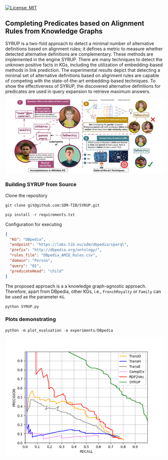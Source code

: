 [![License: MIT](https://img.shields.io/badge/License-MIT-yellow.svg)](LICENSE)
## Completing Predicates based on Alignment Rules from Knowledge Graphs

SYRUP is a two-fold approach to detect a minimal number of alternative definitions based on alignment rules; it defines a metric to measure whether detected alternative definitions are complementary. These methods are implemented in the engine SYRUP. There are many techniques to detect the unknown positive facts in KGs, including the utilization of embedding-based methods in link prediction. The experimental results depict that detecting a minimal set of alternative definitions based on alignment rules are capable of competing with the state-of-the-art embedding-based techniques. To show the effectiveness of SYRUP, the discovered alternative definitions for predicates are used in query expansion to retrieve maximum answers. 

![SYRUP example](/images/MotivatingExample.png?raw=true "SYRUP example")





### Building SYRUP from Source
Clone the repository
```git
git clone git@github.com:SDM-TIB/SYRUP.git
```
```python
pip install -r requirements.txt
```
Configuration for executing
```json
{
  "KG": "DBpedia",
  "endpoint": "https://labs.tib.eu/sdm/dbpedia/sparql",
  "prefix": "http://dbpedia.org/ontology/",
  "rules_file": "DBpedia_AMIE_Rules.csv",
  "domain": "Person",
  "query": "Q1",
  "predicateHead": "child"
}
```

The proposed approach is a a knowledge graph-agnostic approach. Therefore, apart from DBpedia, other KGs, i.e., ```FrenchRoyalty``` or ```Family``` can be used as the parameter ``KG``.

```python
python SYRUP.py 
```
### Plots demonstrating
```python
python -m plot_evaluation -e experiments/DBpedia
```

![SYRUP evaluation](/images/PrecisionRecallEval.png?raw=true "SYRUP evaluation")
